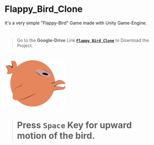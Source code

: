 # Flappy_Bird_Clone
It's a very simple "Flappy-Bird" Game made with Unity Game-Engine.

#

> Go to the **Google-Drive** Link [**`Flappy Bird Clone`**](https://drive.google.com/drive/folders/1Ywz5fAPYF5D7O_esS4UxlsckwJVzx697?usp=sharing) to Download the Project.

#

![Bird](./Images/bird.png)

> # Press **`Space`** Key for upward motion of the bird.

#
